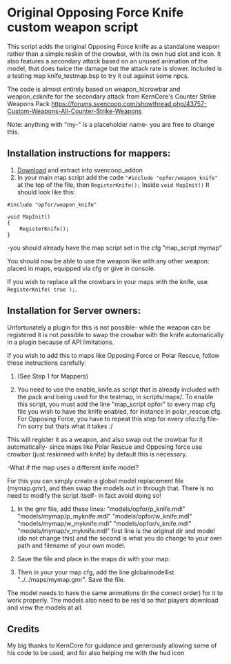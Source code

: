 Original Opposing Force Knife custom weapon script
==================================================

This script adds the original Opposing Force knife as a standalone weapon rather than a simple reskin of the crowbar, with its own hud slot and icon.
It also features a secondary attack based on an unused animation of the model, that does twice the damage but the attack rate is slower.
Included is a testing map knife_testmap.bsp to try it out against some npcs.

The code is almost entirely based on weapon_hlcrowbar and weapon_csknife for the secondary attack from KernCore's Counter Strike Weapons Pack https://forums.svencoop.com/showthread.php/43757-Custom-Weapons-All-Counter-Strike-Weapons

Note: anything with "my-" is a placeholder name- you are free to change this.

## Installation instructions for mappers: ##

1) [Download]( https://github.com/Outerbeast/Opposing-Force-Knife/releases/download/v1.3/weapon_knife_v1.3.zip ) and extract into svencoop_addon
2) In your main map script add the code `"#include "opfor/weapon_knife"` at the top of the file, then `RegisterKnife();` Inside `void MapInit()`
It should look like this:
```
#include "opfor/weapon_knife"

void MapInit()
{
	RegisterKnife();
}
```
-you should already have the map script set in the cfg "map_script mymap"

You should now be able to use the weapon like with any other weapon: placed in maps, equipped via cfg or give in console.

If you wish to replace all the crowbars in your maps with the knife, use `RegisterKnife( true );`.

## Installation for Server owners: ##

Unfortunately a plugin for this is not possible- while the weapon can be registered it is not possible to swap the crowbar with the knife automatically in a plugin because of API limitations.

If you wish to add this to maps like Opposing Force or Polar Rescue, follow these instructions carefully:

1) (See Step 1 for Mappers)

2) You need to use the enable_knife.as script that is already included with the pack and being used for the testmap, in scripts/maps/.
To enable this script, you must add the line "map_script opfor" to every map cfg file you wish to have the knife enabled, for instance in polar_rescue.cfg.
For Opposing Force, you have to repeat this step for every of*a*.cfg file- I'm sorry but thats what it takes :/

This will register it as a weapon, and also swap out the crowbar for it automatically- since maps like Polar Rescue and Opposing force use crowbar (just reskinned with knife) by default this is necessary.

-What if the map uses a different knife model?

For this you can simply create a global model replacement file (mymap.gmr), and then swap the models out in through that. There is no need to modify the script itself- in fact avoid doing so!

1) In the gmr file, add these lines:
"models/opfor/p_knife.mdl" "models/mymap/p_myknife.mdl"
"models/opfor/w_knife.mdl" "models/mymap/w_myknife.mdl"
"models/opfor/v_knife.mdl" "models/mymap/v_myknife.mdl"
first line is the original dir and model (do not change this) and the second is what you do change to your own path and filename of your own model.

2) Save the file and place in the maps dir with your map.

3) Then in your your map cfg, add the line
globalmodellist "../../maps/mymap.gmr". Save the file.

The model needs to have the same animations (in the correct order) for it to work properly.
The models also need to be res'd so that players download and view the models at all.

## Credits ##
My big thanks to KernCore for guidance and generously allowing some of his code to be used, and for also helping me with the hud icon
